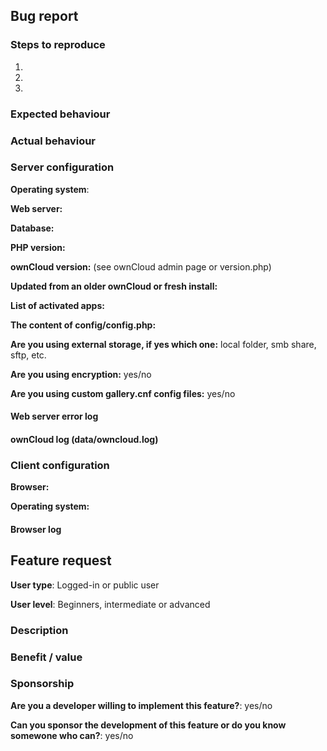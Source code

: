 <!--
 +Thank you for taking the time to report an issue you've experienced using ownCloud Gallery
 +or to submit a feature request.
 +
 +To make it easier for us to help you, please fill in as much information as possible in
 +one of the forms below.
 +
 +Please choose between the "Bug report" and the "Feature request" form and delete the content of the other one
 +-->

## Bug report

### Steps to reproduce

1.
1.
1.

### Expected behaviour
<!--
 +Tell us what should happen
 +Tip: You can leave alone text surrounded by these special markers such as this one, they're invisible
 +-->

### Actual behaviour
<!--
 +Tell us what happens instead
 +-->


### Server configuration

**Operating system**:

**Web server:**

**Database:**

**PHP version:**

**ownCloud version:** (see ownCloud admin page or version.php)

**Updated from an older ownCloud or fresh install:**

**List of activated apps:**
<!--
+If you have access to your command line run e.g.:
+# sudo -u www-data php occ app:list`
+from within your ownCloud installation folder*
+-->
 
**The content of config/config.php:**
<!--
+If you have access to your command line run e.g.:
+# sudo -u www-data php occ config:list system`
+from within your ownCloud installation folder
+
+or 
+
+Insert your config.php content here
+(Without the database password, passwordsalt and secret)
+-->

**Are you using external storage, if yes which one:** local folder, smb share, sftp, etc.

**Are you using encryption:** yes/no

**Are you using custom gallery.cnf config files:** yes/no

#### Web server error log
<!--
 +Insert your webserver log here
 +-->

#### ownCloud log (data/owncloud.log)
<!--
 +Insert your ownCloud log here
 +-->

### Client configuration

**Browser:**

**Operating system:**

#### Browser log
<!--
+Insert your browser log here, this could for example include:
+
+a) The javascript console log
+b) The network log 
+c) ...
+-->
 
## Feature request

**User type**: Logged-in or public user

**User level**: Beginners, intermediate or advanced

### Description
<!--
 +Please try to give as much information as you can about your request
 +-->

### Benefit / value

<!--
 +Please explain how it could benefit users of the app, other apps or 3rd party services
 +-->

### Sponsorship

<!--
 +This greatly accelerates the delivery of a feature
 +-->
 
**Are you a developer willing to implement this feature?**: yes/no

**Can you sponsor the development of this feature or do you know somewone who can?**: yes/no
